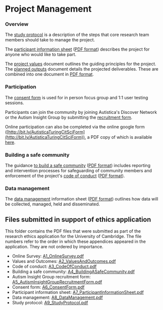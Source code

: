 # Project Management

### Overview

The [study protocol](A9_StudyProtocol.pdf) is a description of the steps that core research team members should take to manage the project.

The [participant information sheet](participant-information-sheet.md) ([PDF format](A7_ParticipantInformationSheet.pdf)) describes the project for anyone who would like to take part.

The [project values](project-values.md) document outlines the guiding principles for the project.
The [planned outputs](planned-outputs.md) document details the projected deliverables.
These are combined into one document in [PDF format](A2_ValuesAndOutcomes.pdf).

### Participation

The [consent form](A6_ConsentForm.pdf) is used for in person focus group and 1:1 user testing sessions.

Participants can join the community by joining Autistica's Discover Network or the Autism Insight Group by submitting the [recruitment form](A5_AutismInsightGroupRecruitmentForm.pdf).

Online participation can also be completed via the online google form ([http://bit.ly/AutisticaTuringCitSciForm](http://bit.ly/AutisticaTuringCitSciForm)), a PDF copy of which is available [here](A1_OnlineSurvey.pdf).

### Building a safe community

The guidance [to build a safe community](building-a-safe-community.md) ([PDF format](A4_BuildingASafeCommunity.pdf)) includes reporting and intervention processes for safeguarding of community members and enforcement of the project's [code of conduct](../CODE_OF_CONDUCT.md) ([PDF format](A3_CodeOfConduct.pdf)).

### Data management

The [data management](data-management.md) information sheet ([PDF format](A8_DataManagement.pdf)) outlines how data will be collected, managed, held and disseminated.

## Files submitted in support of ethics application

This folder contains the PDF files that were submitted as part of the research ethics application for the University of Cambridge.
The file numbers refer to the order in which these appendices appeared in the application.
They are not ordered by importance.

* Online Survey: [A1_OnlineSurvey.pdf](A1_OnlineSurvey.pdf)
* Values and Outcomes: [A2_ValuesAndOutcomes.pdf](A2_ValuesAndOutcomes.pdf)
* Code of conduct: [A3_CodeOfConduct.pdf](A3_CodeOfConduct.pdf)
* Building a safe community: [A4_BuildingASafeCommunity.pdf](A4_BuildingASafeCommunity.pdf)
* Autism Insight Group recruitment form: [A5_AutismInsightGroupRecruitmentForm.pdf](A5_AutismInsightGroupRecruitmentForm.pdf)
* Consent form: [A6_ConsentForm.pdf](A6_ConsentForm.pdf)
* Participant information sheet: [A7_ParticipantInformationSheet.pdf](A7_ParticipantInformationSheet.pdf)
* Data management: [A8_DataManagement.pdf](A8_DataManagement.pdf)
* Study protocol: [A9_StudyProtocol.pdf](A9_StudyProtocol.pdf)
